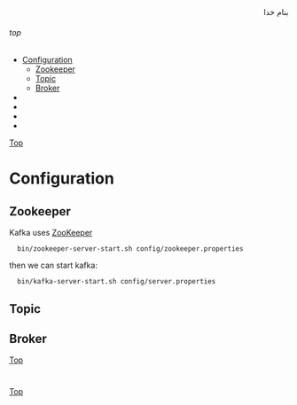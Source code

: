 <div dir="rtl">بنام خدا</div>

###### top

- [Configuration](#configuration)
  - [Zookeeper](#zookeeper)
  - [Topic](#topic)
  - [Broker](#brker)
- [](#)
- [](#)
- [](#)
- [](#)
  
  
  
[Top](#top)
# Configuration
## Zookeeper
Kafka uses [ZooKeeper](https://zookeeper.apache.org/)
```vala
  bin/zookeeper-server-start.sh config/zookeeper.properties
```
then we can start kafka:
```vala
  bin/kafka-server-start.sh config/server.properties
```
## Topic
## Broker



[Top](#top)
#


[Top](#top)
#

